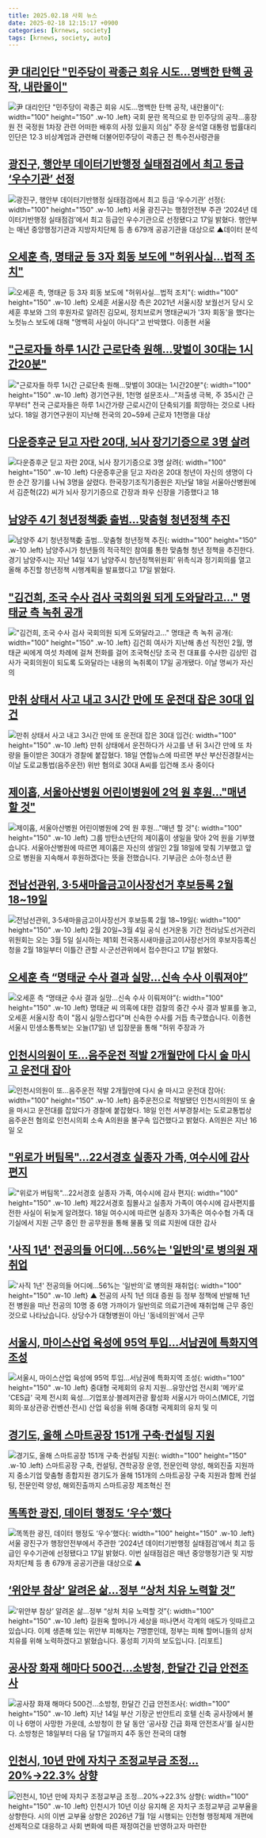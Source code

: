 ```yaml
---
title: 2025.02.18 사회 뉴스
date: 2025-02-18 12:15:17 +0900
categories: [krnews, society]
tags: [krnews, society, auto]
---
```

## [尹 대리인단 "민주당이 곽종근 회유 시도…명백한 탄핵 공작, 내란몰이"](https://n.news.naver.com/mnews/article/586/0000097492)

![尹 대리인단 "민주당이 곽종근 회유 시도…명백한 탄핵 공작, 내란몰이"](https://mimgnews.pstatic.net/image/origin/586/2025/02/18/97492.jpg?type=nf220_150){: width="100" height="150" .w-10 .left}
국회 문란 목적으로 한 민주당의 공작…홍장원 전 국정원 1차장 관련 어떠한 배후의 사정 있을지 의심" 주장 윤석열 대통령 법률대리인단은 12∙3 비상계엄과 관련해 더불어민주당이 곽종근 전 특수전사령관을

## [광진구, 행안부 데이터기반행정 실태점검에서 최고 등급 ‘우수기관’ 선정](https://n.news.naver.com/mnews/article/021/0002690734)

![광진구, 행안부 데이터기반행정 실태점검에서 최고 등급 ‘우수기관’ 선정](https://mimgnews.pstatic.net/image/origin/021/2025/02/17/2690734.jpg?type=nf220_150){: width="100" height="150" .w-10 .left}
서울 광진구는 행정안전부 주관 ‘2024년 데이터기반행정 실태점검’에서 최고 등급인 우수기관으로 선정됐다고 17일 밝혔다. 행안부는 매년 중앙행정기관과 지방자치단체 등 총 679개 공공기관을 대상으로 ▲데이터 분석

## [오세훈 측, 명태균 등 3자 회동 보도에 "허위사실…법적 조치"](https://n.news.naver.com/mnews/article/001/0015219411)

![오세훈 측, 명태균 등 3자 회동 보도에 "허위사실…법적 조치"](https://mimgnews.pstatic.net/image/origin/001/2025/02/18/15219411.jpg?type=nf220_150){: width="100" height="150" .w-10 .left}
오세훈 서울시장 측은 2021년 서울시장 보궐선거 당시 오세훈 후보와 그의 후원자로 알려진 김모씨, 정치브로커 명태균씨가 '3자 회동'을 했다는 노컷뉴스 보도에 대해 "명백히 사실이 아니다"고 반박했다. 이종현 서울

## ["근로자들 하루 1시간 근로단축 원해…맞벌이 30대는 1시간20분"](https://n.news.naver.com/mnews/article/001/0015219410)

!["근로자들 하루 1시간 근로단축 원해…맞벌이 30대는 1시간20분"](https://mimgnews.pstatic.net/image/origin/001/2025/02/18/15219410.jpg?type=nf220_150){: width="100" height="150" .w-10 .left}
경기연구원, 1천명 설문조사…"저출생 극복, 주 35시간 근무부터" 전국 근로자들은 하루 1시간가량 근로시간이 단축되기를 희망하는 것으로 나타났다. 18일 경기연구원이 지난해 전국의 20~59세 근로자 1천명을 대상

## [다운증후군 딛고 자란 20대, 뇌사 장기기증으로 3명 살려](https://n.news.naver.com/mnews/article/001/0015218854)

![다운증후군 딛고 자란 20대, 뇌사 장기기증으로 3명 살려](https://mimgnews.pstatic.net/image/origin/001/2025/02/18/15218854.jpg?type=nf220_150){: width="100" height="150" .w-10 .left}
다운증후군을 딛고 자라온 20대 청년이 자신의 생명이 다한 순간 장기를 나눠 3명을 살렸다. 한국장기조직기증원은 지난달 18일 서울아산병원에서 김준혁(22) 씨가 뇌사 장기기증으로 간장과 좌우 신장을 기증했다고 18

## [남양주 4기 청년정책委 출범…맞춤형 청년정책 추진](https://n.news.naver.com/mnews/article/018/0005945408)

![남양주 4기 청년정책委 출범…맞춤형 청년정책 추진](https://mimgnews.pstatic.net/image/origin/018/2025/02/17/5945408.jpg?type=nf220_150){: width="100" height="150" .w-10 .left}
남양주시가 청년들의 적극적인 참여를 통한 맞춤형 청년 정책을 추진한다. 경기 남양주시는 지난 14일 ‘4기 남양주시 청년정책위원회’ 위촉식과 정기회의를 열고 올해 추진할 청년정책 시행계획을 발표했다고 17일 밝혔다.

## ["김건희, 조국 수사 검사 국회의원 되게 도와달라고…" 명태균 측 녹취 공개](https://n.news.naver.com/mnews/article/666/0000064646)

!["김건희, 조국 수사 검사 국회의원 되게 도와달라고…" 명태균 측 녹취 공개](https://mimgnews.pstatic.net/image/origin/666/2025/02/17/64646.jpg?type=nf220_150){: width="100" height="150" .w-10 .left}
김건희 여사가 지난해 총선 직전인 2월, 명태균 씨에게 여섯 차례에 걸쳐 전화를 걸어 조국혁신당 조국 전 대표를 수사한 김상민 검사가 국회의원이 되도록 도와달라는 내용의 녹취록이 17일 공개됐다. 이날 명씨가 자신의

## [만취 상태서 사고 내고 3시간 만에 또 운전대 잡은 30대 입건](https://n.news.naver.com/mnews/article/029/0002936079)

![만취 상태서 사고 내고 3시간 만에 또 운전대 잡은 30대 입건](https://mimgnews.pstatic.net/image/origin/029/2025/02/18/2936079.jpg?type=nf220_150){: width="100" height="150" .w-10 .left}
만취 상태에서 운전하다가 사고를 낸 뒤 3시간 만에 또 차량을 들이받은 30대가 경찰에 붙잡혔다. 18일 연합뉴스에 따르면 부산 부산진경찰서는 이날 도로교통법(음주운전) 위반 혐의로 30대 A씨를 입건해 조사 중이다

## [제이홉, 서울아산병원 어린이병원에 2억 원 후원…"매년 할 것"](https://n.news.naver.com/mnews/article/422/0000714405)

![제이홉, 서울아산병원 어린이병원에 2억 원 후원…"매년 할 것"](https://mimgnews.pstatic.net/image/origin/422/2025/02/18/714405.jpg?type=nf220_150){: width="100" height="150" .w-10 .left}
그룹 방탄소년단의 제이홉이 생일을 맞아 2억 원을 기부했습니다. 서울아산병원에 따르면 제이홉은 자신의 생일인 2월 18일에 맞춰 기부했고 앞으로 병원을 지속해서 후원하겠다는 뜻을 전했습니다. 기부금은 소아·청소년 환

## [전남선관위, 3·5새마을금고이사장선거 후보등록 2월 18~19일](https://n.news.naver.com/mnews/article/002/0002373364)

![전남선관위, 3·5새마을금고이사장선거 후보등록 2월 18~19일](https://mimgnews.pstatic.net/image/origin/002/2025/02/17/2373364.jpg?type=nf220_150){: width="100" height="150" .w-10 .left}
2월 20일~3월 4일 공식 선거운동 기간 전라남도선거관리위원회는 오는 3월 5일 실시하는 제1회 전국동시새마을금고이사장선거의 후보자등록신청을 2월 18일부터 이틀간 관할 시·군선관위에서 접수한다고 17일 밝혔다.

## [오세훈 측 “명태균 수사 결과 실망…신속 수사 이뤄져야”](https://n.news.naver.com/mnews/article/056/0011894385)

![오세훈 측 “명태균 수사 결과 실망…신속 수사 이뤄져야”](https://mimgnews.pstatic.net/image/origin/056/2025/02/17/11894385.jpg?type=nf220_150){: width="100" height="150" .w-10 .left}
명태균 씨 의혹에 대한 검찰의 중간 수사 결과 발표를 놓고, 오세훈 서울시장 측이 "몹시 실망스럽다"며 신속한 수사를 거듭 촉구했습니다. 이종현 서울시 민생소통특보는 오늘(17일) 낸 입장문을 통해 "허위 주장과 가

## [인천시의원이 또…음주운전 적발 2개월만에 다시 술 마시고 운전대 잡아](https://n.news.naver.com/mnews/article/016/0002430391)

![인천시의원이 또…음주운전 적발 2개월만에 다시 술 마시고 운전대 잡아](https://mimgnews.pstatic.net/image/origin/016/2025/02/18/2430391.jpg?type=nf220_150){: width="100" height="150" .w-10 .left}
음주운전으로 적발됐던 인천시의원이 또 술을 마시고 운전대를 잡았다가 경찰에 붙잡혔다. 18일 인천 서부경찰서는 도로교통법상 음주운전 혐의로 인천시의회 소속 A의원을 불구속 입건했다고 밝혔다. A의원은 지난 16일 오

## ["위로가 버팀목"…22서경호 실종자 가족, 여수시에 감사 편지](https://n.news.naver.com/mnews/article/003/0013073492)

!["위로가 버팀목"…22서경호 실종자 가족, 여수시에 감사 편지](https://mimgnews.pstatic.net/image/origin/003/2025/02/18/13073492.jpg?type=nf220_150){: width="100" height="150" .w-10 .left}
제22서경호 침몰사고 실종자 가족이 여수시에 감사편지를 전한 사실이 뒤늦게 알려졌다. 18일 여수시에 따르면 실종자 3가족은 여수수협 가족 대기실에서 지원 근무 중인 한 공무원을 통해 물품 및 의료 지원에 대한 감사

## ['사직 1년' 전공의들 어디에…56%는 '일반의'로 병의원 재취업](https://n.news.naver.com/mnews/article/055/0001232679)

!['사직 1년' 전공의들 어디에…56%는 '일반의'로 병의원 재취업](https://mimgnews.pstatic.net/image/origin/055/2025/02/18/1232679.jpg?type=nf220_150){: width="100" height="150" .w-10 .left}
▲ 전공의 사직 1년 의대 증원 등 정부 정책에 반발해 1년 전 병원을 떠난 전공의 10명 중 6명 가까이가 일반의로 의료기관에 재취업해 근무 중인 것으로 나타났습니다. 상당수가 대형병원이 아닌 '동네의원'에서 근무

## [서울시, 마이스산업 육성에 95억 투입…서남권에 특화지역 조성](https://n.news.naver.com/mnews/article/001/0015219282)

![서울시, 마이스산업 육성에 95억 투입…서남권에 특화지역 조성](https://mimgnews.pstatic.net/image/origin/001/2025/02/18/15219282.jpg?type=nf220_150){: width="100" height="150" .w-10 .left}
중대형 국제회의 유치 지원…유망산업 전시회 '메카'로 'CES급' 국제 전시회 육성…기업포상·블레저관광 활성화 서울시가 마이스(MICE, 기업회의·포상관광·컨벤션·전시) 산업 육성을 위해 중대형 국제회의 유치 및 미

## [경기도, 올해 스마트공장 151개 구축·컨설팅 지원](https://n.news.naver.com/mnews/article/029/0002936072)

![경기도, 올해 스마트공장 151개 구축·컨설팅 지원](https://mimgnews.pstatic.net/image/origin/029/2025/02/18/2936072.jpg?type=nf220_150){: width="100" height="150" .w-10 .left}
스마트공장 구축, 컨설팅, 견학공장 운영, 전문인력 양성, 해외진출 지원까지 중소기업 맞춤형 종합지원 경기도가 올해 151개의 스마트공장 구축 지원과 함께 컨설팅, 전문인력 양성, 해외진출까지 스마트공장 제조혁신 전

## [똑똑한 광진, 데이터 행정도 ‘우수’했다](https://n.news.naver.com/mnews/article/081/0003518553)

![똑똑한 광진, 데이터 행정도 ‘우수’했다](https://mimgnews.pstatic.net/image/origin/081/2025/02/17/3518553.jpg?type=nf220_150){: width="100" height="150" .w-10 .left}
서울 광진구가 행정안전부에서 주관한 ‘2024년 데이터기반행정 실태점검’에서 최고 등급인 우수기관에 선정됐다고 17일 밝혔다. 이번 실태점검은 매년 중앙행정기관 및 지방자치단체 등 총 679개 공공기관을 대상으로 ▲

## [‘위안부 참상’ 알려온 삶…정부 “상처 치유 노력할 것”](https://n.news.naver.com/mnews/article/056/0011894732)

![‘위안부 참상’ 알려온 삶…정부 “상처 치유 노력할 것”](https://mimgnews.pstatic.net/image/origin/056/2025/02/17/11894732.jpg?type=nf220_150){: width="100" height="150" .w-10 .left}
길원옥 할머니가 세상을 떠나면서 각계의 애도가 잇따르고 있습니다. 이제 생존해 있는 위안부 피해자는 7명뿐인데, 정부는 피해 할머니들의 상처 치유를 위해 노력하겠다고 밝혔습니다. 홍성희 기자의 보도입니다. [리포트]

## [공사장 화재 해마다 500건…소방청, 한달간 긴급 안전조사](https://n.news.naver.com/mnews/article/028/0002731672)

![공사장 화재 해마다 500건…소방청, 한달간 긴급 안전조사](https://mimgnews.pstatic.net/image/origin/028/2025/02/18/2731672.jpg?type=nf220_150){: width="100" height="150" .w-10 .left}
지난 14일 부산 기장군 반얀트리 호텔 신축 공사장에서 불이 나 6명이 사망한 가운데, 소방청이 한 달 동안 ‘공사장 긴급 화재 안전조사’를 실시한다. 소방청은 18일부터 다음 달 17일까지 4주 동안 전국의 대형

## [인천시, 10년 만에 자치구 조정교부금 조정…20%→22.3% 상향](https://n.news.naver.com/mnews/article/011/0004451795)

![인천시, 10년 만에 자치구 조정교부금 조정…20%→22.3% 상향](https://mimgnews.pstatic.net/image/origin/011/2025/02/18/4451795.jpg?type=nf220_150){: width="100" height="150" .w-10 .left}
인천시가 10년 이상 유지해 온 자치구 조정교부금 교부율을 상향한다. 시의 이번 교부율 상향은 2026년 7월 1일 시행되는 인천형 행정체제 개편에 선제적으로 대응하고 사회 변화에 따른 재정여건을 반영하고자 마련한

